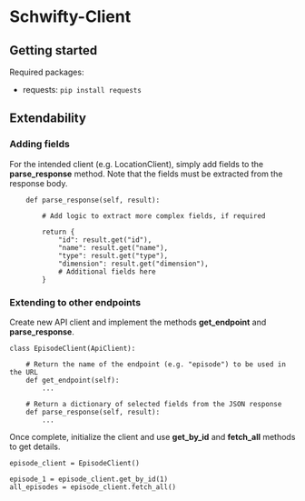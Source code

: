 # Schwifty-Client

## Getting started

Required packages: 
- requests: `pip install requests`

## Extendability

### Adding fields
For the intended client (e.g. LocationClient), simply add fields to the **parse_response** method. Note that the fields must be extracted from the response body.
```
    def parse_response(self, result):
        
        # Add logic to extract more complex fields, if required

        return {
            "id": result.get("id"),
            "name": result.get("name"),
            "type": result.get("type"),
            "dimension": result.get("dimension"),
            # Additional fields here
        }

```

### Extending to other endpoints
Create new API client and implement the methods **get_endpoint** and **parse_response**.
```
class EpisodeClient(ApiClient):

    # Return the name of the endpoint (e.g. "episode") to be used in the URL
    def get_endpoint(self):
        ...
    
    # Return a dictionary of selected fields from the JSON response
    def parse_response(self, result):
        ...
```
Once complete, initialize the client and use **get_by_id** and **fetch_all** methods to get details.
```
episode_client = EpisodeClient()

episode_1 = episode_client.get_by_id(1)
all_episodes = episode_client.fetch_all()
```
